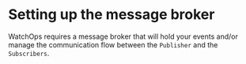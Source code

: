 # Setting up the message broker

WatchOps requires a message broker that will hold your events and/or manage the communication flow between the `Publisher` and the `Subscribers`.&#x20;
